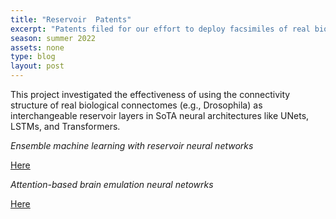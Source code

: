```yaml
---
title: "Reservoir  Patents"
excerpt: "Patents filed for our effort to deploy facsimiles of real biological connectomes as interchangeable reservoirs in artifical neural networks."
season: summer 2022
assets: none
type: blog
layout: post
---
```


This project investigated the effectiveness of using the connectivity structure of real biological connectomes (e.g., Drosophila) as interchangeable reservoir layers in SoTA neural architectures like UNets, LSTMs, and Transformers.  

*Ensemble machine learning with reservoir neural networks* 

[Here](https://scholar.google.com/citations?view_op=view_citation&hl=en&user=WPewiKcAAAAJ&sortby=pubdate&citation_for_view=WPewiKcAAAAJ:vRqMK49ujn8C) 

*Attention-based brain emulation neural netowrks* 

[Here](https://scholar.google.com/citations?view_op=view_citation&hl=en&user=WPewiKcAAAAJ&sortby=pubdate&citation_for_view=WPewiKcAAAAJ:l7t_Zn2s7bgC)